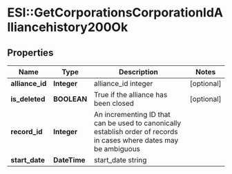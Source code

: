 # ESI::GetCorporationsCorporationIdAlliancehistory200Ok

## Properties
Name | Type | Description | Notes
------------ | ------------- | ------------- | -------------
**alliance_id** | **Integer** | alliance_id integer | [optional] 
**is_deleted** | **BOOLEAN** | True if the alliance has been closed | [optional] 
**record_id** | **Integer** | An incrementing ID that can be used to canonically establish order of records in cases where dates may be ambiguous | 
**start_date** | **DateTime** | start_date string | 



